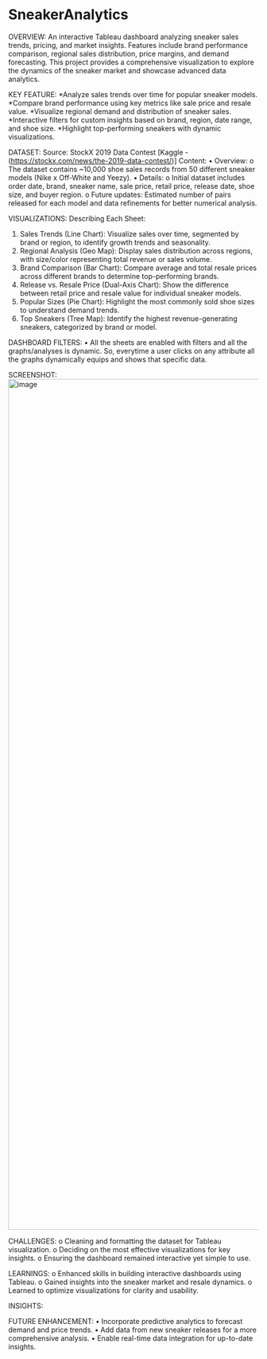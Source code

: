 # SneakerAnalytics

OVERVIEW: An interactive Tableau dashboard analyzing sneaker sales trends, pricing, and market insights. Features include brand performance comparison, regional sales distribution, price margins, and demand forecasting. This project provides a comprehensive visualization to explore the dynamics of the sneaker market and showcase advanced data analytics.

KEY FEATURE:
*Analyze sales trends over time for popular sneaker models.
*Compare brand performance using key metrics like sale price and resale value.
*Visualize regional demand and distribution of sneaker sales.
*Interactive filters for custom insights based on brand, region, date range, and shoe size.
*Highlight top-performing sneakers with dynamic visualizations.

DATASET:
Source: StockX 2019 Data Contest [Kaggle - (https://stockx.com/news/the-2019-data-contest/)]
Content:
•	Overview: 
o	The dataset contains ~10,000 shoe sales records from 50 different sneaker models (Nike x Off-White and Yeezy).
•	Details: 
o	Initial dataset includes order date, brand, sneaker name, sale price, retail price, release date, shoe size, and buyer region.
o	Future updates: Estimated number of pairs released for each model and data refinements for better numerical analysis.

VISUALIZATIONS:
Describing Each Sheet:
1.	Sales Trends (Line Chart):
Visualize sales over time, segmented by brand or region, to identify growth trends and seasonality.
2.	Regional Analysis (Geo Map):
Display sales distribution across regions, with size/color representing total revenue or sales volume.
3.	Brand Comparison (Bar Chart):
Compare average and total resale prices across different brands to determine top-performing brands.
4.	Release vs. Resale Price (Dual-Axis Chart):
Show the difference between retail price and resale value for individual sneaker models.
5.	Popular Sizes (Pie Chart):
Highlight the most commonly sold shoe sizes to understand demand trends.
6.	Top Sneakers (Tree Map):
Identify the highest revenue-generating sneakers, categorized by brand or model.

DASHBOARD FILTERS:
•	All the sheets are enabled with filters and all the graphs/analyses is dynamic. So, everytime a user clicks on any attribute all the graphs dynamically equips and shows that specific data.

SCREENSHOT:
<img width="1709" alt="image" src="https://github.com/user-attachments/assets/662bb33e-101f-405b-af92-957f6303112a" />

CHALLENGES:
o	Cleaning and formatting the dataset for Tableau visualization.
o	Deciding on the most effective visualizations for key insights.
o	Ensuring the dashboard remained interactive yet simple to use.

LEARNINGS:
o	Enhanced skills in building interactive dashboards using Tableau.
o	Gained insights into the sneaker market and resale dynamics.
o	Learned to optimize visualizations for clarity and usability.

INSIGHTS:
 
FUTURE ENHANCEMENT: 
•	Incorporate predictive analytics to forecast demand and price trends.
•	Add data from new sneaker releases for a more comprehensive analysis.
•	Enable real-time data integration for up-to-date insights.

